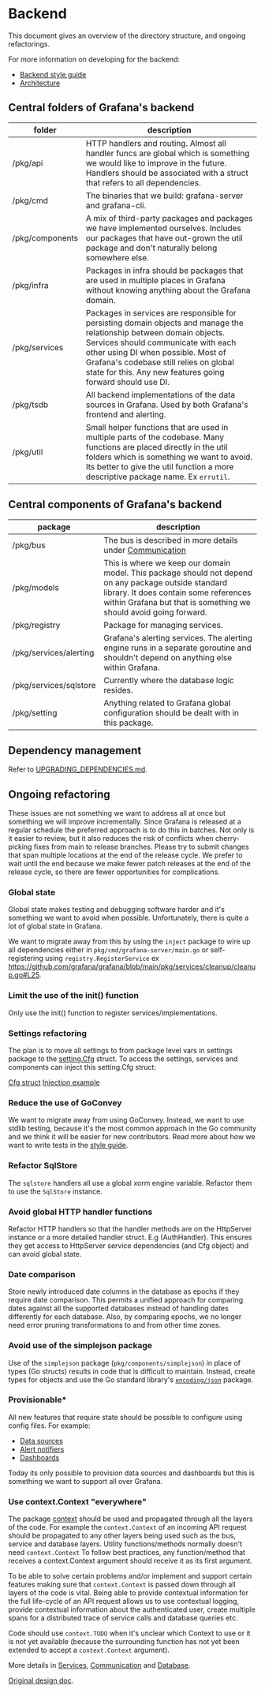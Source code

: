 # Backend

This document gives an overview of the directory structure, and ongoing refactorings.

For more information on developing for the backend:

- [Backend style guide](/contribute/backend/style-guide.md)
- [Architecture](/contribute/architecture)

## Central folders of Grafana's backend

| folder          | description                                                                                                                                                                                                                                                                                                |
| --------------- | ---------------------------------------------------------------------------------------------------------------------------------------------------------------------------------------------------------------------------------------------------------------------------------------------------------- |
| /pkg/api        | HTTP handlers and routing. Almost all handler funcs are global which is something we would like to improve in the future. Handlers should be associated with a struct that refers to all dependencies.                                                                                                     |
| /pkg/cmd        | The binaries that we build: grafana-server and grafana-cli.                                                                                                                                                                                                                                                |
| /pkg/components | A mix of third-party packages and packages we have implemented ourselves. Includes our packages that have out-grown the util package and don't naturally belong somewhere else.                                                                                                                            |
| /pkg/infra      | Packages in infra should be packages that are used in multiple places in Grafana without knowing anything about the Grafana domain.                                                                                                                                                                        |
| /pkg/services   | Packages in services are responsible for persisting domain objects and manage the relationship between domain objects. Services should communicate with each other using DI when possible. Most of Grafana's codebase still relies on global state for this. Any new features going forward should use DI. |
| /pkg/tsdb       | All backend implementations of the data sources in Grafana. Used by both Grafana's frontend and alerting.                                                                                                                                                                                                  |
| /pkg/util       | Small helper functions that are used in multiple parts of the codebase. Many functions are placed directly in the util folders which is something we want to avoid. Its better to give the util function a more descriptive package name. Ex `errutil`.                                                    |

## Central components of Grafana's backend

| package                | description                                                                                                                                                                                                         |
| ---------------------- | ------------------------------------------------------------------------------------------------------------------------------------------------------------------------------------------------------------------- |
| /pkg/bus               | The bus is described in more details under [Communication](/contribute/backend/communication.md)                                                                                                                    |
| /pkg/models            | This is where we keep our domain model. This package should not depend on any package outside standard library. It does contain some references within Grafana but that is something we should avoid going forward. |
| /pkg/registry          | Package for managing services.                                                                                                                                                                                      |
| /pkg/services/alerting | Grafana's alerting services. The alerting engine runs in a separate goroutine and shouldn't depend on anything else within Grafana.                                                                                 |
| /pkg/services/sqlstore | Currently where the database logic resides.                                                                                                                                                                         |
| /pkg/setting           | Anything related to Grafana global configuration should be dealt with in this package.                                                                                                                              |

## Dependency management

Refer to [UPGRADING_DEPENDENCIES.md](https://github.com/grafana/grafana/blob/main/UPGRADING_DEPENDENCIES.md).

## Ongoing refactoring

These issues are not something we want to address all at once but something we will improve incrementally. Since Grafana is released at a regular schedule the preferred approach is to do this in batches. Not only is it easier to review, but it also reduces the risk of conflicts when cherry-picking fixes from main to release branches. Please try to submit changes that span multiple locations at the end of the release cycle. We prefer to wait until the end because we make fewer patch releases at the end of the release cycle, so there are fewer opportunities for complications.

### Global state

Global state makes testing and debugging software harder and it's something we want to avoid when possible. Unfortunately, there is quite a lot of global state in Grafana.

We want to migrate away from this by using the `inject` package to wire up all dependencies either in `pkg/cmd/grafana-server/main.go` or self-registering using `registry.RegisterService` ex https://github.com/grafana/grafana/blob/main/pkg/services/cleanup/cleanup.go#L25.

### Limit the use of the init() function

Only use the init() function to register services/implementations.

### Settings refactoring

The plan is to move all settings to from package level vars in settings package to the [setting.Cfg](https://github.com/grafana/grafana/blob/df917663e6f358a076ed3daa9b199412e95c11f4/pkg/setting/setting.go#L210) struct. To access the settings, services and components can inject this setting.Cfg struct:

[Cfg struct](https://github.com/grafana/grafana/blob/df917663e6f358a076ed3daa9b199412e95c11f4/pkg/setting/setting.go#L210)
[Injection example](https://github.com/grafana/grafana/blob/df917663e6f358a076ed3daa9b199412e95c11f4/pkg/services/cleanup/cleanup.go#L20)

### Reduce the use of GoConvey

We want to migrate away from using GoConvey. Instead, we want to use stdlib testing, because it's the most common approach in the Go community and we think it will be easier for new contributors. Read more about how we want to write tests in the [style guide](/contribute/backend/style-guide.md).

### Refactor SqlStore

The `sqlstore` handlers all use a global xorm engine variable. Refactor them to use the `SqlStore` instance.

### Avoid global HTTP handler functions

Refactor HTTP handlers so that the handler methods are on the HttpServer instance or a more detailed handler struct. E.g (AuthHandler). This ensures they get access to HttpServer service dependencies (and Cfg object) and can avoid global state.

### Date comparison

Store newly introduced date columns in the database as epochs if they require date comparison. This permits a unified approach for comparing dates against all the supported databases instead of handling dates differently for each database. Also, by comparing epochs, we no longer need error pruning transformations to and from other time zones.

### Avoid use of the simplejson package

Use of the `simplejson` package (`pkg/components/simplejson`) in place of types (Go structs) results in code that is difficult to maintain. Instead, create types for objects and use the Go standard library's [`encoding/json`](https://golang.org/pkg/encoding/json/) package.

### Provisionable\*

All new features that require state should be possible to configure using config files. For example:

- [Data sources](https://github.com/grafana/grafana/tree/main/pkg/services/provisioning/datasources)
- [Alert notifiers](https://github.com/grafana/grafana/tree/main/pkg/services/provisioning/notifiers)
- [Dashboards](https://github.com/grafana/grafana/tree/main/pkg/services/provisioning/dashboards)

Today its only possible to provision data sources and dashboards but this is something we want to support all over Grafana.

### Use context.Context "everywhere"

The package [context](https://golang.org/pkg/context/) should be used and propagated through all the layers of the code. For example the `context.Context` of an incoming API request should be propagated to any other layers being used such as the bus, service and database layers. Utility functions/methods normally doesn't need `context.Context` To follow best practices, any function/method that receives a context.Context argument should receive it as its first argument.

To be able to solve certain problems and/or implement and support certain features making sure that `context.Context` is passed down through all layers of the code is vital. Being able to provide contextual information for the full life-cycle of an API request allows us to use contextual logging, provide contextual information about the authenticated user, create multiple spans for a distributed trace of service calls and database queries etc.

Code should use `context.TODO` when it's unclear which Context to use or it is not yet available (because the surrounding function has not yet been extended to accept a `context.Context` argument).

More details in [Services](/contribute/backend/services.md), [Communication](/contribute/backend/communication.md) and [Database](/contribute/backend/database.md).

[Original design doc](https://docs.google.com/document/d/1ebUhUVXU8FlShezsN-C64T0dOoo-DaC9_r-c8gB2XEU/edit#).
